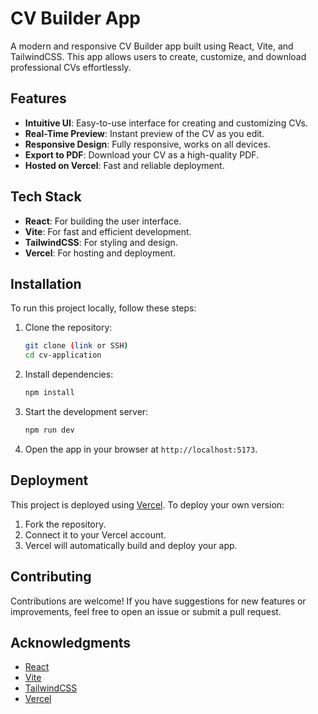 # CV Builder App

A modern and responsive CV Builder app built using React, Vite, and TailwindCSS. This app allows users to create, customize, and download professional CVs effortlessly.

## Features

- **Intuitive UI**: Easy-to-use interface for creating and customizing CVs.
- **Real-Time Preview**: Instant preview of the CV as you edit.
- **Responsive Design**: Fully responsive, works on all devices.
- **Export to PDF**: Download your CV as a high-quality PDF.
- **Hosted on Vercel**: Fast and reliable deployment.

## Tech Stack

- **React**: For building the user interface.
- **Vite**: For fast and efficient development.
- **TailwindCSS**: For styling and design.
- **Vercel**: For hosting and deployment.

## Installation

To run this project locally, follow these steps:

1. Clone the repository:

   ```bash
   git clone (link or SSH)
   cd cv-application
   ```

2. Install dependencies:

   ```bash
   npm install
   ```

3. Start the development server:

   ```bash
   npm run dev
   ```

4. Open the app in your browser at `http://localhost:5173`.

## Deployment

This project is deployed using [Vercel](https://vercel.com/). To deploy your own version:

1. Fork the repository.
2. Connect it to your Vercel account.
3. Vercel will automatically build and deploy your app.

## Contributing

Contributions are welcome! If you have suggestions for new features or improvements, feel free to open an issue or submit a pull request.

## Acknowledgments

- [React](https://reactjs.org/)
- [Vite](https://vitejs.dev/)
- [TailwindCSS](https://tailwindcss.com/)
- [Vercel](https://vercel.com/)
